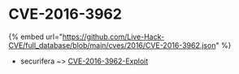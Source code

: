 # CVE-2016-3962
{% embed url="https://github.com/Live-Hack-CVE/full_database/blob/main/cves/2016/CVE-2016-3962.json" %}

* securifera ~> [CVE-2016-3962-Exploit](https://www.alice-snow.ru/2016/database/cve-2016-3962/cve-2016-3962-exploit-securifera)
